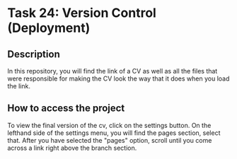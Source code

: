 # Task 24: Version Control (Deployment)

## Description
In this repository, you will find the link of a CV as well as all the files that were responsible for making the CV look the way that it does when you load the link.

## How to access the project
To view the final version of the cv, click on the settings button. On the lefthand side of the settings menu, you will find the pages section, select that. After you have selected the "pages" option, scroll until you come across a link right above the branch section.
